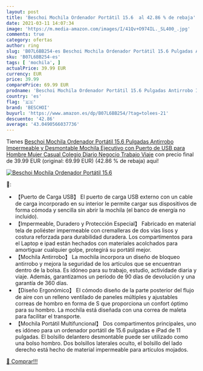 ```yaml
---
layout: post
title: 'Beschoi Mochila Ordenador Portátil 15.6  al 42.86 % de rebaja'
date: 2021-03-11 14:07:34
image: 'https://m.media-amazon.com/images/I/41Qv+O974IL._SL400_.jpg'
comments: true
category: ofertas
author: ring
slug: 'B07L6BB254-es Beschoi Mochila Ordenador Portátil 15.6 Pulgadas Antirrobo...'
sku: 'B07L6BB254-es'
tags: [ 'mochila', ]
actualPrice: 39.99 EUR
currency: EUR
price: 39.99
comparePrice: 69.99 EUR
prodname: 'Beschoi Mochila Ordenador Portátil 15.6 Pulgadas Antirrobo Impermeable y Desmontable Mochila Ejecutivo con Puerto de USB para Hombre Mujer Casual Colegio Diario Negocio Trabajo Viaje'
country: 'es'
flag: '🇪🇸'
brand: 'BESCHOI'
buyurl: 'https://www.amazon.es/dp/B07L6BB254/?tag=tolees-21'
descuento: '42.86'
average: '43.0490566037736'
---
```


Tienes [Beschoi Mochila Ordenador Portátil 15.6 Pulgadas Antirrobo Impermeable y Desmontable Mochila Ejecutivo con Puerto de USB para Hombre Mujer Casual Colegio Diario Negocio Trabajo Viaje](https://www.amazon.es/dp/B07L6BB254/?tag=tolees-21) con precio final de  39.99 EUR (original: 69.99 EUR) (42.86 %  de rebaja) aqui!

[![Beschoi Mochila Ordenador Portátil 15.6 ](https://m.media-amazon.com/images/I/41Qv+O974IL._SL400_.jpg)](https://www.amazon.es/dp/B07L6BB254/?tag=tolees-21)

🔎:

- 【Puerto de Carga USB】 El puerto de carga USB externo con un cable de carga incorporado en su interior le permite cargar sus dispositivos de forma cómoda y sencilla sin abrir la mochila (el banco de energía no incluido).
- 【Impermeable, Duradero y Protección Especial】 Fabricado en material tela de poliéster impermeable con cremalleras de dos vías lisos y costura reforzada para durabilidad duradera. Los compartimentos para el Laptop e ipad están hechados con materiales acolchados para amortiguar cualquier golpe, protegirá su portátil mejor.
- 【Mochila Antirrobo】 La mochila incorpora un diseño de bloqueo antirrobo y mejora la seguridad de los artículos que se encuentran dentro de la bolsa. Es idóneo para su trabajo, estudio, actividade diaria y viaje. Además, garantizamos un período de 90 días de devolución y una garantía de 360 días.
- 【Diseño Ergonómico】 El cómodo diseño de la parte posterior del flujo de aire con un relleno ventilado de paneles múltiples y ajustables correas de hombro en forma de S que proporciona un confort óptimo para su hombro. La mochila está diseñada con una correa de maleta para facilitar el transporte.
- 【Mochila Portátil Multifuncional】 Dos compartimentos principales, uno es idóneo para un ordenador portátil de 15.6 pulgadas e iPad de 11 pulgadas. El bolsillo delantero desmontable puede ser utilizado como una bolso hombro. Dos bolsillos laterales oculto, el bolsillo del lado derecho está hecho de material impermeable para artículos mojados.

[🛒 Comprar!!!](https://www.amazon.es/dp/B07L6BB254/?tag=tolees-21)
